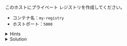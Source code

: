 このホストにプライベート レジストリを作成してください。

- コンテナ名：`my-registry`
- ホストポート：`5000`


<details>
  <summary>Hints</summary>

プライベート レジストリを作成するには以下の設定で detached モードでコンテナを実行します。

- イメージ：`registry:2`
- コンテナポート：`5000`

また、実際の使用時には、可用性の観点から `docker container run` コマンドで `--restart=always` フラグを設定します。 

</details>

<details>
  <summary>Solution</summary>

`docker container run -d -p 5000:5000 --name my-registry registry:2`{{execute}} を実行します。

</details>